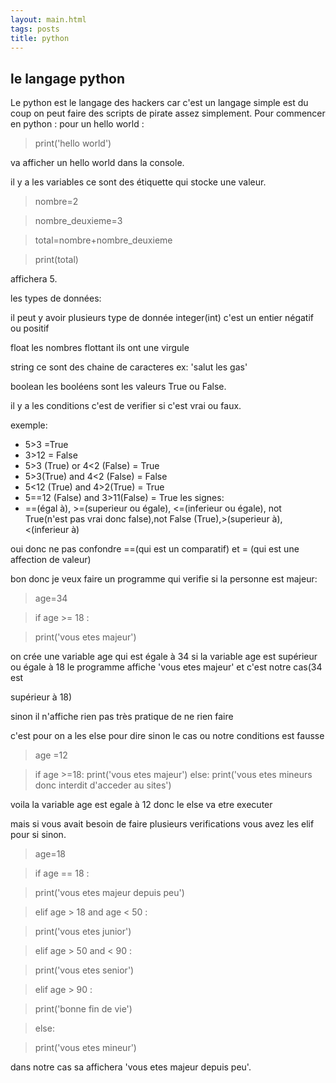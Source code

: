 ```yaml
---
layout: main.html
tags: posts
title: python
---
```

## le langage python
Le python est le langage des hackers car c'est un langage simple est du coup on peut faire des scripts de pirate assez simplement.
Pour commencer en python :
pour un hello world :

  > print('hello world')
  
va afficher un hello world dans la console.

il y a les variables ce sont des étiquette qui stocke une valeur.

 > nombre=2
 
 > nombre_deuxieme=3
 
 > total=nombre+nombre_deuxieme
 
 > print(total)
  
affichera 5.

les types de données:

il peut y avoir plusieurs type de donnée integer(int) c'est un entier négatif ou positif 

float les nombres flottant ils ont une virgule

string ce sont des chaine de caracteres ex: 'salut les gas'

boolean les booléens sont les valeurs True ou False.

il y a les conditions c'est de verifier si c'est vrai ou faux.

exemple:
- 5>3 =True
- 3>12 = False
- 5>3 (True) or 4<2 (False) = True
- 5>3(True) and 4<2 (False) = False
- 5<12 (True) and 4>2(True) = True
- 5==12 (False) and 3>11(False) = True
les signes:
 - ==(égal à), >=(superieur ou égale), <=(inferieur ou égale), not True(n'est pas vrai donc false),not False (True),>(superieur à),<(inferieur à)

oui donc ne pas confondre ==(qui est un comparatif) et = (qui est une affection de valeur)

bon donc je veux faire un programme qui verifie si la personne est majeur:
 > age=34
 
 > if age >= 18 :
 
 >  print('vous etes majeur')
 
 on crée une variable age qui est égale à 34 si la variable age est supérieur ou égale à 18 le programme affiche 'vous etes majeur' et c'est notre cas(34 est 
 
 supérieur à 18)
 
 sinon il n'affiche rien pas très pratique de ne rien faire
 
 c'est pour on a les else pour dire sinon le cas ou notre conditions est fausse
 
 > age =12
 
 > if age >=18:
 >    print('vous etes majeur')
 >else:
 >  print('vous etes mineurs donc interdit d'acceder au sites')
 
 voila la variable age est egale à 12 donc le else va etre executer
 
 mais si vous avait besoin de faire plusieurs verifications vous avez les elif pour si sinon.
 
 > age=18
 
 >if age == 18 :
 
 >  print('vous etes majeur depuis peu')
 
 >elif age > 18 and age < 50 :
 
 >  print('vous etes junior')
 
 >elif age > 50 and < 90 :
 
 >  print('vous etes senior')
 
 >elif age > 90 :
 
 >  print('bonne fin de vie')
 
 >else:
 
 >  print('vous etes mineur')
 
 dans notre cas sa affichera 'vous etes majeur depuis peu'.
 
 
